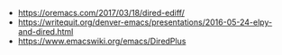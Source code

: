 - https://oremacs.com/2017/03/18/dired-ediff/
- https://writequit.org/denver-emacs/presentations/2016-05-24-elpy-and-dired.html
- https://www.emacswiki.org/emacs/DiredPlus